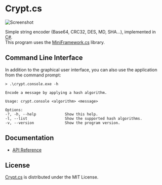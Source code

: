 # Crypt.cs
![Screenshot](http://dev.belin.io/crypt.cs/raw/master/doc/screenshot.png)

Simple string encoder (Base64, CRC32, DES, MD, SHA...), implemented in [C#](https://www.microsoft.com/net).  
This program uses the [MiniFramework.cs](http://dev.belin.io/miniframework.cs) library.

## Command Line Interface
In addition to the graphical user interface, you can also use the application from the command prompt:

    > .\crypt.console.exe -h
    
    Encode a message by applying a hash algorithm.
    
    Usage: crypt.console <algorithm> <message>
    
    Options:
    -?, -h, --help             Show this help.
    -l, --list                 Show the supported hash algorithms.
    -v, --version              Show the program version.

## Documentation
* [API Reference](http://api.belin.io/crypt.cs)

## License
[Crypt.cs](http://dev.belin.io/crypt.cs) is distributed under the MIT License.